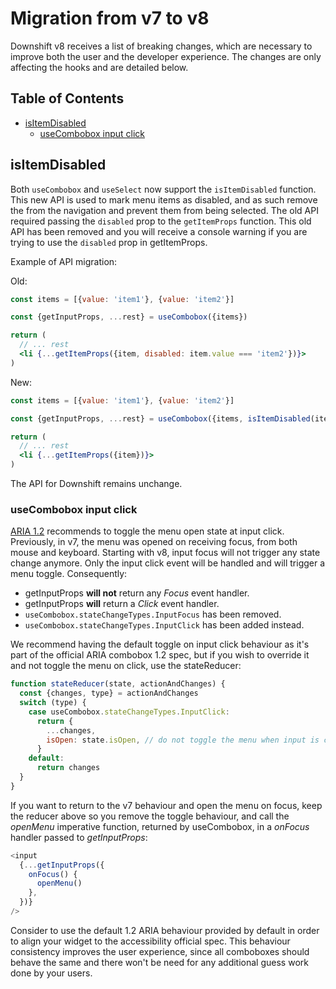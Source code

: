 # Migration from v7 to v8

Downshift v8 receives a list of breaking changes, which are necessary to improve
both the user and the developer experience. The changes are only affecting the
hooks and are detailed below.

## Table of Contents

<!-- START doctoc generated TOC please keep comment here to allow auto update -->
<!-- DON'T EDIT THIS SECTION, INSTEAD RE-RUN doctoc TO UPDATE -->

- [isItemDisabled](#isitemdisabled)
  - [useCombobox input click](#usecombobox-input-click)

<!-- END doctoc generated TOC please keep comment here to allow auto update -->

## isItemDisabled

Both `useCombobox` and `useSelect` now support the `isItemDisabled` function.
This new API is used to mark menu items as disabled, and as such remove the from
the navigation and prevent them from being selected. The old API required
passing the `disabled` prop to the `getItemProps` function. This old API has
been removed and you will receive a console warning if you are trying to use the
`disabled` prop in getItemProps.

Example of API migration:

Old:

```jsx
const items = [{value: 'item1'}, {value: 'item2'}]

const {getInputProps, ...rest} = useCombobox({items})

return (
  // ... rest
  <li {...getItemProps({item, disabled: item.value === 'item2'})}>
)
```

New:

```jsx
const items = [{value: 'item1'}, {value: 'item2'}]

const {getInputProps, ...rest} = useCombobox({items, isItemDisabled(item, _index) { return item.value === 'item2' }})

return (
  // ... rest
  <li {...getItemProps({item})}>
)
```

The API for Downshift remains unchange.

### useCombobox input click

[ARIA 1.2](combobox-aria-example) recommends to toggle the menu open state at
input click. Previously, in v7, the menu was opened on receiving focus, from
both mouse and keyboard. Starting with v8, input focus will not trigger any
state change anymore. Only the input click event will be handled and will
trigger a menu toggle. Consequently:

- getInputProps **will not** return any _Focus_ event handler.
- getInputProps **will** return a _Click_ event handler.
- `useCombobox.stateChangeTypes.InputFocus` has been removed.
- `useCombobox.stateChangeTypes.InputClick` has been added instead.

We recommend having the default toggle on input click behaviour as it's part of
the official ARIA combobox 1.2 spec, but if you wish to override it and not
toggle the menu on click, use the stateReducer:

```js
function stateReducer(state, actionAndChanges) {
  const {changes, type} = actionAndChanges
  switch (type) {
    case useCombobox.stateChangeTypes.InputClick:
      return {
        ...changes,
        isOpen: state.isOpen, // do not toggle the menu when input is clicked.
      }
    default:
      return changes
  }
}
```

If you want to return to the v7 behaviour and open the menu on focus, keep the
reducer above so you remove the toggle behaviour, and call the _openMenu_
imperative function, returned by useCombobox, in a _onFocus_ handler passed to
_getInputProps_:

```js
<input
  {...getInputProps({
    onFocus() {
      openMenu()
    },
  })}
/>
```

Consider to use the default 1.2 ARIA behaviour provided by default in order to
align your widget to the accessibility official spec. This behaviour consistency
improves the user experience, since all comboboxes should behave the same and
there won't be need for any additional guess work done by your users.

[combobox-aria-example]:
  https://www.w3.org/WAI/ARIA/apg/example-index/combobox/combobox-autocomplete-list.html
